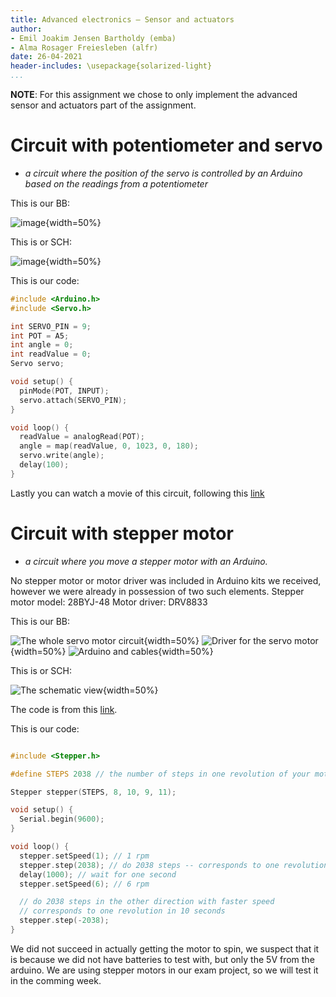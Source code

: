 ```yaml
---
title: Advanced electronics – Sensor and actuators
author: 
- Emil Joakim Jensen Bartholdy (emba)
- Alma Rosager Freiesleben (alfr)
date: 26-04-2021
header-includes: \usepackage{solarized-light}
...
```


**NOTE**: For this assignment we chose to only implement the advanced sensor and actuators part of the assignment.

# Circuit with potentiometer and servo
- *a circuit where the position of the servo is controlled by an Arduino based on the readings from a potentiometer*

This is our BB:

![image](figs/fig2.jpg){width=50%}

This is or SCH:

![image](figs/fig1.png){width=50%}

This is our code:
```cpp
#include <Arduino.h>
#include <Servo.h>

int SERVO_PIN = 9;
int POT = A5;
int angle = 0;
int readValue = 0;
Servo servo;

void setup() {
  pinMode(POT, INPUT);
  servo.attach(SERVO_PIN);
}

void loop() {
  readValue = analogRead(POT);
  angle = map(readValue, 0, 1023, 0, 180);
  servo.write(angle);
  delay(100);
}
```

Lastly you can watch a movie of this circuit, following this [link](https://www.icloud.com/iclouddrive/04bnzdqWWIENl6SqaIPtGvLFQ#e1)

# Circuit with stepper motor
- *a circuit where you move a stepper motor with an Arduino.*

No stepper motor or motor driver was included in Arduino kits we received, however we were already in possession of two such elements.
Stepper motor model: 28BYJ-48
Motor driver: DRV8833

This is our BB:

![The whole servo motor circuit](figs/fig3.JPG){width=50%}
![Driver for the servo motor](figs/fig4.JPG){width=50%}
![Arduino and cables](figs/fig5.JPG){width=50%}

This is or SCH:

![The schematic view](figs/fig6.png){width=50%}

The code is from this [link](https://www.seeedstudio.com/blog/2019/03/04/driving-a-28byj-48-stepper-motor-with-a-uln2003-driver-board-and-arduino/).

This is our code:
```cpp

#include <Stepper.h>

#define STEPS 2038 // the number of steps in one revolution of your motor (28BYJ-48)

Stepper stepper(STEPS, 8, 10, 9, 11);

void setup() {
  Serial.begin(9600);
}

void loop() {
  stepper.setSpeed(1); // 1 rpm
  stepper.step(2038); // do 2038 steps -- corresponds to one revolution in one minute
  delay(1000); // wait for one second
  stepper.setSpeed(6); // 6 rpm

  // do 2038 steps in the other direction with faster speed
  // corresponds to one revolution in 10 seconds
  stepper.step(-2038); 
}
```

We did not succeed in actually getting the motor to spin, we suspect that it is because we did not have batteries to test with, but only the 5V from the arduino. We are using stepper motors in our exam project, so we will test it in the comming week.
